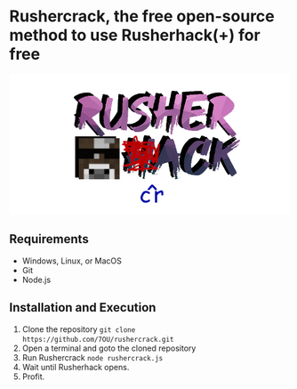# Rushercrack, the free open-source method to use Rusherhack(+) for free

![Rushercrack on top](https://raw.githubusercontent.com/7OU/rushercrack/master/rushercrack.png)

## Requirements
- Windows, Linux, or MacOS
- Git
- Node.js

## Installation and Execution
1) Clone the repository ``git clone https://github.com/7OU/rushercrack.git``
2) Open a terminal and goto the cloned repository
3) Run Rushercrack ``node rushercrack.js``
4) Wait until Rusherhack opens.
5) Profit.
